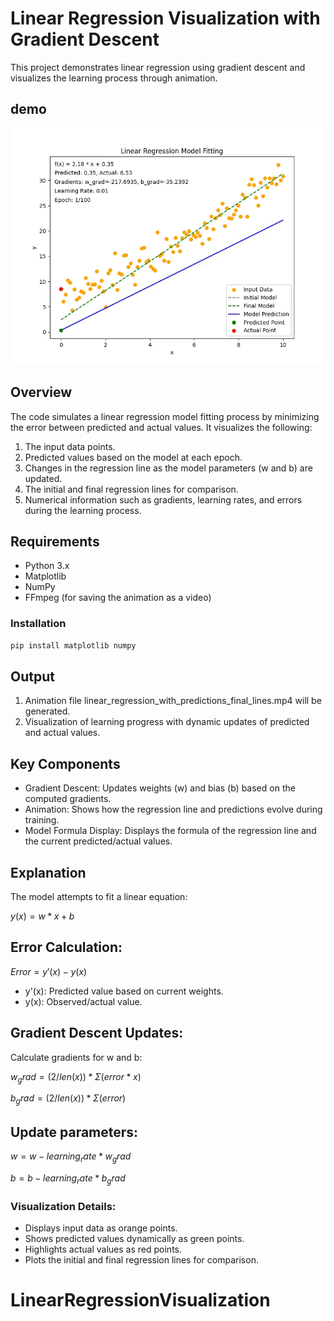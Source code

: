 # Linear Regression Visualization with Gradient Descent

This project demonstrates linear regression using gradient descent and visualizes the learning process through animation.  

## demo
![alt text](linear_regression_with_gradients_and_lr_epochs-ezgif.com-video-to-gif-converter.gif)

## Overview

The code simulates a linear regression model fitting process by minimizing the error between predicted and actual values. It visualizes the following:  
1. The input data points.  
2. Predicted values based on the model at each epoch.  
3. Changes in the regression line as the model parameters (w and b) are updated.  
4. The initial and final regression lines for comparison.  
5. Numerical information such as gradients, learning rates, and errors during the learning process.  

## Requirements

- Python 3.x  
- Matplotlib  
- NumPy  
- FFmpeg (for saving the animation as a video)  

### Installation

```bash
pip install matplotlib numpy
```

## Output
1. Animation file linear_regression_with_predictions_final_lines.mp4 will be generated.
2. Visualization of learning progress with dynamic updates of predicted and actual values.

## Key Components
* Gradient Descent: Updates weights (w) and bias (b) based on the computed gradients.
* Animation: Shows how the regression line and predictions evolve during training.
* Model Formula Display: Displays the formula of the regression line and the current predicted/actual values.

## Explanation
The model attempts to fit a linear equation:

$y(x) = w * x + b$

## Error Calculation:
$Error = y'(x) - y(x)$

* y'(x): Predicted value based on current weights.
* y(x): Observed/actual value.

## Gradient Descent Updates:
Calculate gradients for w and b:

$w_grad = (2 / len(x)) * Σ(error * x)$

$b_grad = (2 / len(x)) * Σ(error)$


## Update parameters:
$w = w - learning_rate * w_grad$

$b = b - learning_rate * b_grad$

### Visualization Details:
* Displays input data as orange points.
* Shows predicted values dynamically as green points.
* Highlights actual values as red points.
* Plots the initial and final regression lines for comparison.

# LinearRegressionVisualization
